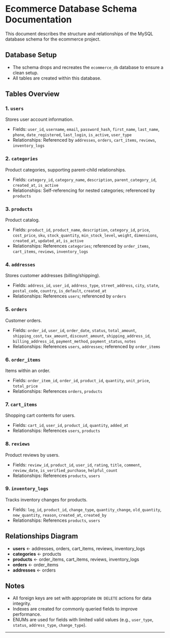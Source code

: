# Ecommerce Database Schema Documentation

This document describes the structure and relationships of the MySQL database schema for the ecommerce project.

## Database Setup

- The schema drops and recreates the `ecommerce_db` database to ensure a clean setup.
- All tables are created within this database.

## Tables Overview

### 1. `users`

Stores user account information.

- Fields: `user_id`, `username`, `email`, `password_hash`, `first_name`, `last_name`, `phone`, `date_registered`, `last_login`, `is_active`, `user_type`
- Relationships: Referenced by `addresses`, `orders`, `cart_items`, `reviews`, `inventory_logs`

### 2. `categories`

Product categories, supporting parent-child relationships.

- Fields: `category_id`, `category_name`, `description`, `parent_category_id`, `created_at`, `is_active`
- Relationships: Self-referencing for nested categories; referenced by `products`

### 3. `products`

Product catalog.

- Fields: `product_id`, `product_name`, `description`, `category_id`, `price`, `cost_price`, `sku`, `stock_quantity`, `min_stock_level`, `weight`, `dimensions`, `created_at`, `updated_at`, `is_active`
- Relationships: References `categories`; referenced by `order_items`, `cart_items`, `reviews`, `inventory_logs`

### 4. `addresses`

Stores customer addresses (billing/shipping).

- Fields: `address_id`, `user_id`, `address_type`, `street_address`, `city`, `state`, `postal_code`, `country`, `is_default`, `created_at`
- Relationships: References `users`; referenced by `orders`

### 5. `orders`

Customer orders.

- Fields: `order_id`, `user_id`, `order_date`, `status`, `total_amount`, `shipping_cost`, `tax_amount`, `discount_amount`, `shipping_address_id`, `billing_address_id`, `payment_method`, `payment_status`, `notes`
- Relationships: References `users`, `addresses`; referenced by `order_items`

### 6. `order_items`

Items within an order.

- Fields: `order_item_id`, `order_id`, `product_id`, `quantity`, `unit_price`, `total_price`
- Relationships: References `orders`, `products`

### 7. `cart_items`

Shopping cart contents for users.

- Fields: `cart_id`, `user_id`, `product_id`, `quantity`, `added_at`
- Relationships: References `users`, `products`

### 8. `reviews`

Product reviews by users.

- Fields: `review_id`, `product_id`, `user_id`, `rating`, `title`, `comment`, `review_date`, `is_verified_purchase`, `helpful_count`
- Relationships: References `products`, `users`

### 9. `inventory_logs`

Tracks inventory changes for products.

- Fields: `log_id`, `product_id`, `change_type`, `quantity_change`, `old_quantity`, `new_quantity`, `reason`, `created_at`, `created_by`
- Relationships: References `products`, `users`

## Relationships Diagram

- **users** ← addresses, orders, cart_items, reviews, inventory_logs
- **categories** ← products
- **products** ← order_items, cart_items, reviews, inventory_logs
- **orders** ← order_items
- **addresses** ← orders

## Notes

- All foreign keys are set with appropriate `ON DELETE` actions for data integrity.
- Indexes are created for commonly queried fields to improve performance.
- ENUMs are used for fields with limited valid values (e.g., `user_type`, `status`, `address_type`, `change_type`).

---
